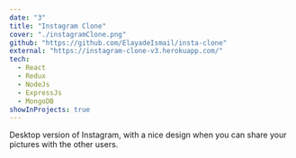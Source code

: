 ```yaml
---
date: "3"
title: "Instagram Clone"
cover: "./instagramClone.png"
github: "https://github.com/ElayadeIsmail/insta-clone"
external: "https://instagram-clone-v3.herokuapp.com/"
tech:
  - React
  - Redux
  - NodeJs
  - ExpressJs
  - MongoDB
showInProjects: true
---
```


Desktop version of Instagram, with a nice design when you can share your pictures with the other users.
